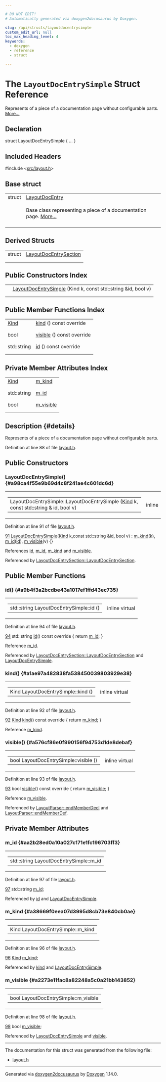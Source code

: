 ```yaml
---

# DO NOT EDIT!
# Automatically generated via doxygen2docusaurus by Doxygen.

slug: /api/structs/layoutdocentrysimple
custom_edit_url: null
toc_max_heading_level: 4
keywords:
  - doxygen
  - reference
  - struct

---
```


<div class="doxyPage">

# The `LayoutDocEntrySimple` Struct Reference

<p>Represents of a piece of a documentation page without configurable parts. <a href="#details">More...</a></p>

## Declaration

<div class="doxyDeclaration">
struct LayoutDocEntrySimple { ... }
</div>

## Included Headers

<div class="doxyIncludesList">#include &lt;<a href="/web-doxygen/docs/api/files/src/layout-h">src/layout.h</a>&gt;
</div>

## Base struct

<table class="doxyMembersIndex">

<tr class="doxyMemberIndexItem">
<td class="doxyMemberIndexItemType" align="left" valign="top">struct</td>
<td class="doxyMemberIndexItemName" align="left" valign="top"><a href="/web-doxygen/docs/api/structs/layoutdocentry">LayoutDocEntry</a></td>
</tr>
<tr class="doxyMemberIndexDescription">
<td class="doxyMemberIndexDescriptionLeft"></td>
<td class="doxyMemberIndexDescriptionRight">
<p>Base class representing a piece of a documentation page. <a href="/web-doxygen/docs/api/structs/layoutdocentry/#details">More...</a></p>
</td>
</tr>
<tr class="doxyMemberIndexSeparator">
<td class="doxyMemberIndexSeparator" colspan="2"></td>
</tr>

</table>

## Derived Structs

<table class="doxyMembersIndex">

<tr class="doxyMemberIndexItem">
<td class="doxyMemberIndexItemType" align="left" valign="top">struct</td>
<td class="doxyMemberIndexItemName" align="left" valign="top"><a href="/web-doxygen/docs/api/structs/layoutdocentrysection">LayoutDocEntrySection</a></td>
</tr>
<tr class="doxyMemberIndexDescription">
<td class="doxyMemberIndexDescriptionLeft"></td>
<td class="doxyMemberIndexDescriptionRight">
</td>
</tr>
<tr class="doxyMemberIndexSeparator">
<td class="doxyMemberIndexSeparator" colspan="2"></td>
</tr>

</table>

## Public Constructors Index

<table class="doxyMembersIndex">

<tr class="doxyMemberIndexItem">
<td class="doxyMemberIndexItemType" align="left" valign="top"></td>
<td class="doxyMemberIndexItemName" align="left" valign="top"><a href="#a98ca4f55e9b69d4c8f241ae4c601dc6d">LayoutDocEntrySimple</a> (Kind k, const std::string &amp;id, bool v)</td>
</tr>
<tr class="doxyMemberIndexDescription">
<td class="doxyMemberIndexDescriptionLeft"></td>
<td class="doxyMemberIndexDescriptionRight">
</td>
</tr>
<tr class="doxyMemberIndexSeparator">
<td class="doxyMemberIndexSeparator" colspan="2"></td>
</tr>

</table>

## Public Member Functions Index

<table class="doxyMembersIndex">

<tr class="doxyMemberIndexItem">
<td class="doxyMemberIndexItemType" align="left" valign="top"><a href="/web-doxygen/docs/api/structs/layoutdocentry/#a89dcbe762ed7e7f7790d8c034cf8ea01">Kind</a></td>
<td class="doxyMemberIndexItemName" align="left" valign="top"><a href="#a1ae97a482838fa538450039803929e38">kind</a> () const override</td>
</tr>
<tr class="doxyMemberIndexDescription">
<td class="doxyMemberIndexDescriptionLeft"></td>
<td class="doxyMemberIndexDescriptionRight">
</td>
</tr>
<tr class="doxyMemberIndexSeparator">
<td class="doxyMemberIndexSeparator" colspan="2"></td>
</tr>

<tr class="doxyMemberIndexItem">
<td class="doxyMemberIndexItemType" align="left" valign="top">bool</td>
<td class="doxyMemberIndexItemName" align="left" valign="top"><a href="#a576cf86e0f990156f94753d1de8debaf">visible</a> () const override</td>
</tr>
<tr class="doxyMemberIndexDescription">
<td class="doxyMemberIndexDescriptionLeft"></td>
<td class="doxyMemberIndexDescriptionRight">
</td>
</tr>
<tr class="doxyMemberIndexSeparator">
<td class="doxyMemberIndexSeparator" colspan="2"></td>
</tr>

<tr class="doxyMemberIndexItem">
<td class="doxyMemberIndexItemType" align="left" valign="top">std::string</td>
<td class="doxyMemberIndexItemName" align="left" valign="top"><a href="#a9b4f3a2bcdbe43a1017ef1ffd43ec735">id</a> () const override</td>
</tr>
<tr class="doxyMemberIndexDescription">
<td class="doxyMemberIndexDescriptionLeft"></td>
<td class="doxyMemberIndexDescriptionRight">
</td>
</tr>
<tr class="doxyMemberIndexSeparator">
<td class="doxyMemberIndexSeparator" colspan="2"></td>
</tr>

</table>

## Private Member Attributes Index

<table class="doxyMembersIndex">

<tr class="doxyMemberIndexItem">
<td class="doxyMemberIndexItemType" align="left" valign="top"><a href="/web-doxygen/docs/api/structs/layoutdocentry/#a89dcbe762ed7e7f7790d8c034cf8ea01">Kind</a></td>
<td class="doxyMemberIndexItemName" align="left" valign="top"><a href="#a38669f0eea07d3995d8cb73e840cb0ae">m_kind</a></td>
</tr>
<tr class="doxyMemberIndexDescription">
<td class="doxyMemberIndexDescriptionLeft"></td>
<td class="doxyMemberIndexDescriptionRight">
</td>
</tr>
<tr class="doxyMemberIndexSeparator">
<td class="doxyMemberIndexSeparator" colspan="2"></td>
</tr>

<tr class="doxyMemberIndexItem">
<td class="doxyMemberIndexItemType" align="left" valign="top">std::string</td>
<td class="doxyMemberIndexItemName" align="left" valign="top"><a href="#aa2b28ed0a10a027c171e1fc196703ff3">m_id</a></td>
</tr>
<tr class="doxyMemberIndexDescription">
<td class="doxyMemberIndexDescriptionLeft"></td>
<td class="doxyMemberIndexDescriptionRight">
</td>
</tr>
<tr class="doxyMemberIndexSeparator">
<td class="doxyMemberIndexSeparator" colspan="2"></td>
</tr>

<tr class="doxyMemberIndexItem">
<td class="doxyMemberIndexItemType" align="left" valign="top">bool</td>
<td class="doxyMemberIndexItemName" align="left" valign="top"><a href="#a2273e11fac8a82248a5c0a21bb143852">m_visible</a></td>
</tr>
<tr class="doxyMemberIndexDescription">
<td class="doxyMemberIndexDescriptionLeft"></td>
<td class="doxyMemberIndexDescriptionRight">
</td>
</tr>
<tr class="doxyMemberIndexSeparator">
<td class="doxyMemberIndexSeparator" colspan="2"></td>
</tr>

</table>

## Description {#details}

<p>Represents of a piece of a documentation page without configurable parts.</p>

<p>Definition at line 88 of file <a href="/web-doxygen/docs/api/files/src/layout-h">layout.h</a>.</p>


<div class="doxySectionDef">

## Public Constructors

### LayoutDocEntrySimple() {#a98ca4f55e9b69d4c8f241ae4c601dc6d}

<div class="doxyMemberItem">
<div class="doxyMemberProto">
<table class="doxyMemberLabels">
<tr class="doxyMemberLabels">
<td class="doxyMemberLabelsLeft">
<table class="doxyMemberName">
<tr>
<td class="doxyMemberName">LayoutDocEntrySimple::LayoutDocEntrySimple (<a href="/web-doxygen/docs/api/structs/layoutdocentry/#a89dcbe762ed7e7f7790d8c034cf8ea01">Kind</a> k, const std::string &amp; id, bool v)</td>
</tr>
</table>
</td>
<td class="doxyMemberLabelsRight">
<span class="doxyMemberLabels">
<span class="doxyMemberLabel inline">inline</span>
</span>
</td>
</tr>
</table>
</div>
<div class="doxyMemberDoc">



<p>Definition at line 91 of file <a href="/web-doxygen/docs/api/files/src/layout-h">layout.h</a>.</p>


<div class="doxyProgramListing">

<div class="doxyCodeLine"><span class="doxyLineNumber"><a href="#a98ca4f55e9b69d4c8f241ae4c601dc6d">91</a></span><span class="doxyLineContent"><span class="doxyHighlight">    <a href="#a98ca4f55e9b69d4c8f241ae4c601dc6d">LayoutDocEntrySimple</a>(<a href="/web-doxygen/docs/api/structs/layoutdocentry/#a89dcbe762ed7e7f7790d8c034cf8ea01">Kind</a> k,</span><span class="doxyHighlightKeyword">const</span><span class="doxyHighlight"> std::string &amp;</span><span class="doxyHighlightKeywordType">id</span><span class="doxyHighlight">, </span><span class="doxyHighlightKeywordType">bool</span><span class="doxyHighlight"> v) : <a href="#a38669f0eea07d3995d8cb73e840cb0ae">m_kind</a>(k), <a href="#aa2b28ed0a10a027c171e1fc196703ff3">m_id</a>(<a href="#a9b4f3a2bcdbe43a1017ef1ffd43ec735">id</a>), <a href="#a2273e11fac8a82248a5c0a21bb143852">m_visible</a>(v) {}</span></span></div>

</div>


<p>References <a href="#a9b4f3a2bcdbe43a1017ef1ffd43ec735">id</a>, <a href="#aa2b28ed0a10a027c171e1fc196703ff3">m_id</a>, <a href="#a38669f0eea07d3995d8cb73e840cb0ae">m_kind</a> and <a href="#a2273e11fac8a82248a5c0a21bb143852">m_visible</a>.</p>


<p>Referenced by <a href="/web-doxygen/docs/api/structs/layoutdocentrysection/#a5e7ece581ed0d7b1ac41d3f39a3059bc">LayoutDocEntrySection::LayoutDocEntrySection</a>.</p>

</div>
</div>

</div>

<div class="doxySectionDef">

## Public Member Functions

### id() {#a9b4f3a2bcdbe43a1017ef1ffd43ec735}

<div class="doxyMemberItem">
<div class="doxyMemberProto">
<table class="doxyMemberLabels">
<tr class="doxyMemberLabels">
<td class="doxyMemberLabelsLeft">
<table class="doxyMemberName">
<tr>
<td class="doxyMemberName">std::string LayoutDocEntrySimple::id ()</td>
</tr>
</table>
</td>
<td class="doxyMemberLabelsRight">
<span class="doxyMemberLabels">
<span class="doxyMemberLabel inline">inline</span>
<span class="doxyMemberLabel virtual">virtual</span>
</span>
</td>
</tr>
</table>
</div>
<div class="doxyMemberDoc">



<p>Definition at line 94 of file <a href="/web-doxygen/docs/api/files/src/layout-h">layout.h</a>.</p>


<div class="doxyProgramListing">

<div class="doxyCodeLine"><span class="doxyLineNumber"><a href="#a9b4f3a2bcdbe43a1017ef1ffd43ec735">94</a></span><span class="doxyLineContent"><span class="doxyHighlight">    std::string <a href="#a9b4f3a2bcdbe43a1017ef1ffd43ec735">id</a>()</span><span class="doxyHighlightKeyword"> const override </span><span class="doxyHighlight">{ </span><span class="doxyHighlightKeywordFlow">return</span><span class="doxyHighlight"> <a href="#aa2b28ed0a10a027c171e1fc196703ff3">m_id</a>; }</span></span></div>

</div>


<p>Reference <a href="#aa2b28ed0a10a027c171e1fc196703ff3">m_id</a>.</p>


<p>Referenced by <a href="/web-doxygen/docs/api/structs/layoutdocentrysection/#a5e7ece581ed0d7b1ac41d3f39a3059bc">LayoutDocEntrySection::LayoutDocEntrySection</a> and <a href="#a98ca4f55e9b69d4c8f241ae4c601dc6d">LayoutDocEntrySimple</a>.</p>

</div>
</div>

### kind() {#a1ae97a482838fa538450039803929e38}

<div class="doxyMemberItem">
<div class="doxyMemberProto">
<table class="doxyMemberLabels">
<tr class="doxyMemberLabels">
<td class="doxyMemberLabelsLeft">
<table class="doxyMemberName">
<tr>
<td class="doxyMemberName">Kind LayoutDocEntrySimple::kind ()</td>
</tr>
</table>
</td>
<td class="doxyMemberLabelsRight">
<span class="doxyMemberLabels">
<span class="doxyMemberLabel inline">inline</span>
<span class="doxyMemberLabel virtual">virtual</span>
</span>
</td>
</tr>
</table>
</div>
<div class="doxyMemberDoc">



<p>Definition at line 92 of file <a href="/web-doxygen/docs/api/files/src/layout-h">layout.h</a>.</p>


<div class="doxyProgramListing">

<div class="doxyCodeLine"><span class="doxyLineNumber"><a href="#a1ae97a482838fa538450039803929e38">92</a></span><span class="doxyLineContent"><span class="doxyHighlight">    <a href="/web-doxygen/docs/api/structs/layoutdocentry/#a89dcbe762ed7e7f7790d8c034cf8ea01">Kind</a> <a href="#a1ae97a482838fa538450039803929e38">kind</a>()</span><span class="doxyHighlightKeyword"> const override </span><span class="doxyHighlight">{ </span><span class="doxyHighlightKeywordFlow">return</span><span class="doxyHighlight"> <a href="#a38669f0eea07d3995d8cb73e840cb0ae">m_kind</a>; }</span></span></div>

</div>


<p>Reference <a href="#a38669f0eea07d3995d8cb73e840cb0ae">m_kind</a>.</p>

</div>
</div>

### visible() {#a576cf86e0f990156f94753d1de8debaf}

<div class="doxyMemberItem">
<div class="doxyMemberProto">
<table class="doxyMemberLabels">
<tr class="doxyMemberLabels">
<td class="doxyMemberLabelsLeft">
<table class="doxyMemberName">
<tr>
<td class="doxyMemberName">bool LayoutDocEntrySimple::visible ()</td>
</tr>
</table>
</td>
<td class="doxyMemberLabelsRight">
<span class="doxyMemberLabels">
<span class="doxyMemberLabel inline">inline</span>
<span class="doxyMemberLabel virtual">virtual</span>
</span>
</td>
</tr>
</table>
</div>
<div class="doxyMemberDoc">



<p>Definition at line 93 of file <a href="/web-doxygen/docs/api/files/src/layout-h">layout.h</a>.</p>


<div class="doxyProgramListing">

<div class="doxyCodeLine"><span class="doxyLineNumber"><a href="#a576cf86e0f990156f94753d1de8debaf">93</a></span><span class="doxyLineContent"><span class="doxyHighlight">    </span><span class="doxyHighlightKeywordType">bool</span><span class="doxyHighlight"> <a href="#a576cf86e0f990156f94753d1de8debaf">visible</a>()</span><span class="doxyHighlightKeyword"> const override </span><span class="doxyHighlight">{ </span><span class="doxyHighlightKeywordFlow">return</span><span class="doxyHighlight"> <a href="#a2273e11fac8a82248a5c0a21bb143852">m_visible</a>; }</span></span></div>

</div>


<p>Reference <a href="#a2273e11fac8a82248a5c0a21bb143852">m_visible</a>.</p>


<p>Referenced by <a href="/web-doxygen/docs/api/classes/layoutparser/#a8a6bfc037293b6fb0178f1c51c257b06">LayoutParser::endMemberDecl</a> and <a href="/web-doxygen/docs/api/classes/layoutparser/#a959b2ab0ecbb71a6f7c9f8ee87a36a2a">LayoutParser::endMemberDef</a>.</p>

</div>
</div>

</div>

<div class="doxySectionDef">

## Private Member Attributes

### m\_id {#aa2b28ed0a10a027c171e1fc196703ff3}

<div class="doxyMemberItem">
<div class="doxyMemberProto">
<table class="doxyMemberLabels">
<tr class="doxyMemberLabels">
<td class="doxyMemberLabelsLeft">
<table class="doxyMemberName">
<tr>
<td class="doxyMemberName">std::string LayoutDocEntrySimple::m_id</td>
</tr>
</table>
</td>
</tr>
</table>
</div>
<div class="doxyMemberDoc">



<p>Definition at line 97 of file <a href="/web-doxygen/docs/api/files/src/layout-h">layout.h</a>.</p>


<div class="doxyProgramListing">

<div class="doxyCodeLine"><span class="doxyLineNumber"><a href="#aa2b28ed0a10a027c171e1fc196703ff3">97</a></span><span class="doxyLineContent"><span class="doxyHighlight">    std::string <a href="#aa2b28ed0a10a027c171e1fc196703ff3">m_id</a>;</span></span></div>

</div>


<p>Referenced by <a href="#a9b4f3a2bcdbe43a1017ef1ffd43ec735">id</a> and <a href="#a98ca4f55e9b69d4c8f241ae4c601dc6d">LayoutDocEntrySimple</a>.</p>

</div>
</div>

### m\_kind {#a38669f0eea07d3995d8cb73e840cb0ae}

<div class="doxyMemberItem">
<div class="doxyMemberProto">
<table class="doxyMemberLabels">
<tr class="doxyMemberLabels">
<td class="doxyMemberLabelsLeft">
<table class="doxyMemberName">
<tr>
<td class="doxyMemberName">Kind LayoutDocEntrySimple::m_kind</td>
</tr>
</table>
</td>
</tr>
</table>
</div>
<div class="doxyMemberDoc">



<p>Definition at line 96 of file <a href="/web-doxygen/docs/api/files/src/layout-h">layout.h</a>.</p>


<div class="doxyProgramListing">

<div class="doxyCodeLine"><span class="doxyLineNumber"><a href="#a38669f0eea07d3995d8cb73e840cb0ae">96</a></span><span class="doxyLineContent"><span class="doxyHighlight">    <a href="/web-doxygen/docs/api/structs/layoutdocentry/#a89dcbe762ed7e7f7790d8c034cf8ea01">Kind</a> <a href="#a38669f0eea07d3995d8cb73e840cb0ae">m_kind</a>;</span></span></div>

</div>


<p>Referenced by <a href="#a1ae97a482838fa538450039803929e38">kind</a> and <a href="#a98ca4f55e9b69d4c8f241ae4c601dc6d">LayoutDocEntrySimple</a>.</p>

</div>
</div>

### m\_visible {#a2273e11fac8a82248a5c0a21bb143852}

<div class="doxyMemberItem">
<div class="doxyMemberProto">
<table class="doxyMemberLabels">
<tr class="doxyMemberLabels">
<td class="doxyMemberLabelsLeft">
<table class="doxyMemberName">
<tr>
<td class="doxyMemberName">bool LayoutDocEntrySimple::m_visible</td>
</tr>
</table>
</td>
</tr>
</table>
</div>
<div class="doxyMemberDoc">



<p>Definition at line 98 of file <a href="/web-doxygen/docs/api/files/src/layout-h">layout.h</a>.</p>


<div class="doxyProgramListing">

<div class="doxyCodeLine"><span class="doxyLineNumber"><a href="#a2273e11fac8a82248a5c0a21bb143852">98</a></span><span class="doxyLineContent"><span class="doxyHighlight">    </span><span class="doxyHighlightKeywordType">bool</span><span class="doxyHighlight"> <a href="#a2273e11fac8a82248a5c0a21bb143852">m_visible</a>;</span></span></div>

</div>


<p>Referenced by <a href="#a98ca4f55e9b69d4c8f241ae4c601dc6d">LayoutDocEntrySimple</a> and <a href="#a576cf86e0f990156f94753d1de8debaf">visible</a>.</p>

</div>
</div>

</div>

<hr/>

The documentation for this struct was generated from the following file:

<ul>
<li><a href="/web-doxygen/docs/api/files/src/layout-h">layout.h</a></li>
</ul>

<hr/>

<p class="doxyGeneratedBy">Generated via <a href="https://github.com/xpack/doxygen2docusaurus">doxygen2docusaurus</a> by <a href="https://www.doxygen.nl">Doxygen</a> 1.14.0.</p>

</div>

